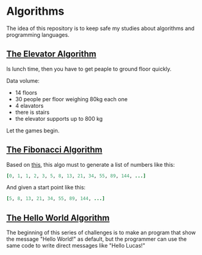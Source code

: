 # Algorithms
The idea of this repository is to keep safe my studies about algorithms and programming languages.

## [The Elevator Algorithm](https://github.com/Lucasosf/algorithms/tree/master/elevator)

Is lunch time, then you have to get peaple to ground floor quickly.

Data volume:
 - 14 floors
 - 30 people per floor weighing 80kg each one
 - 4 elavators
 - there is stairs
 - the elevator supports up to 800 kg

Let the games begin.

## [The Fibonacci Algorithm](https://github.com/Lucasosf/algorithms/tree/master/fibonacci)

Based on [this](https://en.wikipedia.org/wiki/Fibonacci_number), this algo must to generate a list of numbers like this:

```ruby
[0, 1, 1, 2, 3, 5, 8, 13, 21, 34, 55, 89, 144, ...]
```

And given a start point like this:

```ruby
[5, 8, 13, 21, 34, 55, 89, 144, ...]
```


## [The Hello World Algorithm](https://github.com/Lucasosf/algorithms/tree/master/hello_world)

The beginning of this series of challenges is to make an program that
show the message "Hello World!" as default, but the programmer can use
the same code to write direct messages like "Hello Lucas!"

